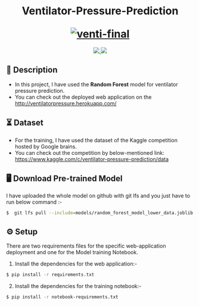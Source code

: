 <h1 align="center">
    <p>Ventilator-Pressure-Prediction</p>
    <a href="https://imgbb.com/"><img src="https://i.ibb.co/V27nkcf/venti-final.gif" alt="venti-final" border="0"></a>
</h1>

<p align="center">
    <a href="" alt="License">
        <img src="https://img.shields.io/badge/license-MIT-blue" />
    </a>
    <a href="" alt="Python Version">
        <img src="https://img.shields.io/badge/python-3.6%2C3.7%2C3.8-blue?logo=python" />
    </a>
</p> 

## 📝 Description
- In this project, I have used the **Random Forest** model for ventilator pressure prediction.
- You can check out the deployed web application on the  http://ventilatorpressure.herokuapp.com/

## ⏳ Dataset
- For the training, I have used the dataset of the Kaggle competition hosted by Google brains.
- You can check out the competition by below-mentioned link: https://www.kaggle.com/c/ventilator-pressure-prediction/data

## :desktop_computer: Download Pre-trained Model
I have uploaded the whole model on github with git lfs and you just have to run below command :-
```bash
$  git lfs pull --include=models/random_forest_model_lower_data.joblib

```

## :gear: Setup
There are two requirements files for the specific web-application deployment and one for the Model training Notebook.
 
1. Install the dependencies for the web application:-
```bash
$ pip install -r requirements.txt

```
2. Install the dependencies for the training notebook:-
```bash
$ pip install -r notebook-requirements.txt

```

